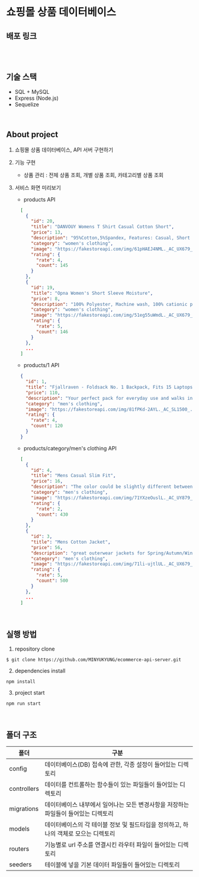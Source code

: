 # 쇼핑몰 상품 데이터베이스

## 배포 링크

<br/>
<br/>

## 기술 스택
- SQL + MySQL
- Express (Node.js)
- Sequelize
<br/>

## About project
1. 쇼핑몰 상품 데이터베이스, API 서버 구현하기

2. 기능 구현
    - 상품 관리 : 전체 상품 조회, 개별 상품 조회, 카테고리별 상품 조회

3. 서비스 화면 미리보기
    - products API
    ```json
      [
        {
          "id": 20,
          "title": "DANVOUY Womens T Shirt Casual Cotton Short",
          "price": 13,
          "description": "95%Cotton,5%Spandex, Features: Casual, Short Sleeve, Letter Print,V-Neck,Fashion Tees, The fabric is soft and has some stretch., Occasion: Casual/Office/Beach/School/Home/Street. Season: Spring,Summer,Autumn,Winter.",
          "category": "women's clothing",
          "image": "https://fakestoreapi.com/img/61pHAEJ4NML._AC_UX679_.jpg",
          "rating": {
            "rate": 4,
            "count": 145
          }
        },
        {
          "id": 19,
          "title": "Opna Women's Short Sleeve Moisture",
          "price": 8,
          "description": "100% Polyester, Machine wash, 100% cationic polyester interlock, Machine Wash & Pre Shrunk for a Great Fit, Lightweight, roomy and highly breathable with moisture wicking fabric which helps to keep moisture away, Soft Lightweight Fabric with comfortable V-neck collar and a slimmer fit, delivers a sleek, more feminine silhouette and Added Comfort",
          "category": "women's clothing",
          "image": "https://fakestoreapi.com/img/51eg55uWmdL._AC_UX679_.jpg",
          "rating": {
            "rate": 5,
            "count": 146
          }
        },
        ...
      ]
    ```

    - products/1 API
    ```json
      {
        "id": 1,
        "title": "Fjallraven - Foldsack No. 1 Backpack, Fits 15 Laptops",
        "price": 110,
        "description": "Your perfect pack for everyday use and walks in the forest. Stash your laptop (up to 15 inches) in the padded sleeve, your everyday",
        "category": "men's clothing",
        "image": "https://fakestoreapi.com/img/81fPKd-2AYL._AC_SL1500_.jpg",
        "rating": {
          "rate": 4,
          "count": 120
        }
      }
    ```
    
    - products/category/men's clothing  API
    ```json
      [
        {
          "id": 4,
          "title": "Mens Casual Slim Fit",
          "price": 16,
          "description": "The color could be slightly different between on the screen and in practice. / Please note that body builds vary by person, therefore, detailed size information should be reviewed below on the product description.",
          "category": "men's clothing",
          "image": "https://fakestoreapi.com/img/71YXzeOuslL._AC_UY879_.jpg",
          "rating": {
            "rate": 2,
            "count": 430
          }
        },
        {
          "id": 3,
          "title": "Mens Cotton Jacket",
          "price": 56,
          "description": "great outerwear jackets for Spring/Autumn/Winter, suitable for many occasions, such as working, hiking, camping, mountain/rock climbing, cycling, traveling or other outdoors. Good gift choice for you or your family member. A warm hearted love to Father, husband or son in this thanksgiving or Christmas Day.",
          "category": "men's clothing",
          "image": "https://fakestoreapi.com/img/71li-ujtlUL._AC_UX679_.jpg",
          "rating": {
            "rate": 5,
            "count": 500
          }
        },
        ...
      ]
    ```
<br/>

## 실행 방법
1. repository clone
```
$ git clone https://github.com/MINYUKYUNG/ecommerce-api-server.git
```
2. dependencies install
```
npm install
```
3. project start
```
npm run start
```
<br/>

## 폴더 구조
| 폴더 | 구분 |
| -- | -- |
| config | 데이터베이스(DB) 접속에 관한, 각종 설정이 들어있는 디렉토리 |
| controllers | 데이터를 컨트롤하는 함수들이 있는 파일들이 들어있는 디렉토리 |
| migrations | 데이터베이스 내부에서 일어나는 모든 변경사항을 저장하는 파일들이 들어있는 디렉토리 |
| models | 데이터베이스의 각 테이블 정보 및 필드타입을 정의하고, 하나의 객체로 모으는 디렉토리 |
| routers | 기능별로 url 주소를 연결시킨 라우터 파일이 들어있는 디렉토리 |
| seeders | 테이블에 넣을 기본 데이터 파일들이 들어있는 디렉토리 |
<br/>
